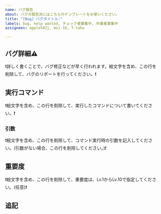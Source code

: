```yaml
---
name: バグ報告
about: バグの報告派にはこちらのテンプレートをお使いください。
title: "[Bug] バグタイトル:"
labels: bug, help wanted, チェック者募集中, 作業者募集中
assignees: apple502j, mii-10, T-taku

---
```


## バグ詳細⚠

❗詳しく書くことで、バグ修正などが早く行われます。絵文字を含め、この行を削除して、バグのリポートを行ってください。❗

## 実行コマンド

❗絵文字を含め、この行を削除して、実行したコマンドについて書いてください。❗

### 引数
❗絵文字を含め、この行を削除して、コマンド実行時の引数を記入してください。(引数がない場合、この行を削除してください。)❗

## 重要度
❗絵文字を含め、この行を削除して、重要度は、Lv.1からLv.10で指定してください。(任意)❗

## 追記
